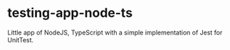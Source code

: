 # testing-app-node-ts

Little app of NodeJS, TypeScript with a simple implementation of Jest for UnitTest.
